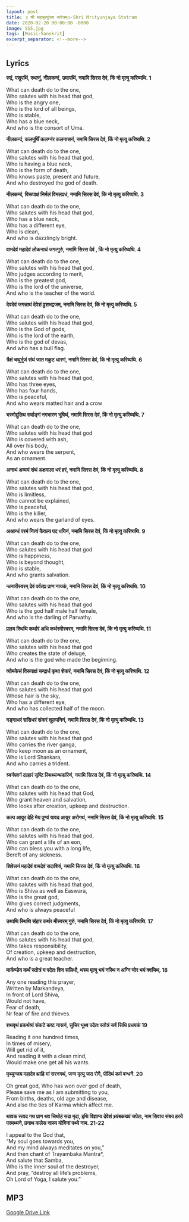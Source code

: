 ```yaml
---
layout: post
title: ॥ श्री महामृत्युंजय स्तॊत्रम्‌॥-Shri Mrityunjaya Stotram
date: 2020-02-20 00:00:00 -0000
image: SS5.jpg
tags: [Music-Sanskrit]
excerpt_separator: <!--more-->
---
```

<!--more-->
## Lyrics

**रुद्रं, पसुपथिं, स्थाणुं, नीलकन्दं, उमापथिं,  नमामि सिरस देवं, किं नो मृत्यु करिष्यथि. 1**  

What can death do to the one,   
Who salutes with his head that god,   
Who is the angry one,  
Who is the lord of all beings,  
Who is stable,  
Who has a blue neck,  
And who is the consort of Uma.  


**नीलकन्दं, कलमूर्थिं कलग्नंर कलनासनं,  नमामि सिरस देवं, किं नो मृत्यु करिष्यथि. 2** 

What can death do to the one,  
Who salutes with his head that god,  
Who is having a blue neck,  
Who is the form of death,  
Who knows paste, present and future,  
And who destroyed the god of death.

**नीलकन्दं, विरूपाक्षं निर्मलं विमलप्रधं,  नमामि सिरस देवं, किं नो मृत्यु करिष्यथि. 3**  

What can death do to the one,  
Who salutes with his head that god,  
Who has a blue neck,  
Who has a different eye,  
Who is clean,  
And who is dazzlingly bright.

**वामदेवं महादेवं लोकनाधं जगत्गुरुं,  नमामि सिरस देवं , किं नो मृत्यु करिष्यथि. 4**  

What can death do to the one,  
Who salutes with his head that god,  
Who judges according to merit,  
Who is the greatest god,  
Who is the lord of the universe,  
And who is the teacher of the world.

**देवदेवं जगन्नाथं देवेशं व्रुशभद्वजम्,  नमामि सिरस देवं, किं नो मृत्यु करिष्यथि. 5**  

What can death do to the one,  
Who salutes with his head that god,  
Who is the God of gods,  
Who is the lord of the earth,  
Who is the god of devas,  
And who has a bull flag.

**त्रैक्षं चथुर्भुजं संथं जात मकुट धारणं,  नमामि सिरस देवं, किं नो मृत्यु करिष्यथि. 6**  

What can death do to the one,  
Who salutes with his head that god,  
Who has three eyes,  
Who has four hands,  
Who is peaceful,  
And who wears matted hair and a crow

**भस्मोद्दुलिथ सर्वाङ्गं नगभारण भूषिथं,  नमामि सिरस देवं, किं नो मृत्यु करिष्यथि. 7**  

What can death do to the one,  
Who salutes with his head that god  
Who is covered with ash,  
All over his body,  
And who wears the serpent,  
As an ornament.

**अनाथं अव्ययं संथं अक्षमाला धरं हरं,  नमामि सिरस देवं, किं नो मृत्यु करिष्यथि. 8**  

What can death do to the one,  
Who salutes with his head that god,  
Who is limitless,  
Who cannot be explained,  
Who is peaceful,  
Who is the killer,  
And who wears the garland of eyes.

**अआन्धं परमं नित्यं कैवल्य पद धयिनं,  नमामि सिरस देवं, किं नो मृत्यु करिष्यथि. 9**  

What can death do to the one,  
Who salutes with his head that god  
Who is happiness,  
Who is beyond thought,  
Who is stable,  
And who grants salvation.

**ऱ्धनारीस्वरम् देवं पर्वत्ह्य प्राण नायकं,  नमामि सिरस देवं, किं नो मृत्यु करिष्यथि. 10** 

What can death do to the one,  
Who salutes with his head that god  
Who is the god half male half female,  
And who is the darling of Parvathy.

**प्रलय स्थिथि कर्थारं अधि कर्थरमीस्वरम्,  नमामि सिरस देवं, किं नो मृत्यु करिष्यथि. 11** 

What can death do to the one,  
Who salutes with his head that god  
Who creates the state of deluge,  
And who is the god who made the beginning.

**व्योमकेसं विरूपाक्षं चन्द्रार्ध कृथा शेकरं,  नमामि सिरस देवं, किं नो मृत्यु करिष्यथि. 12** 

What can death do to the one,  
Who salutes with his head that god  
Whose hair is the sky,  
Who has a different eye,  
And who has collected half of the moon.

**गङ्गाधरं ससिधरं संकरं शूलपनिनं,  नमामि सिरस देवं, किं नो मृत्यु करिष्यथि. 13** 

What can death do to the one,  
Who salutes with his head that god  
Who carries the river ganga,  
Who keep moon as an ornament,  
Who is Lord Shankara,  
And who carries a trident.

**श्र्वर्गपवर्ग दत्हारं सृष्टि स्थिथ्यन्थकरिणं,  नमामि सिरस देवं, किं नो मृत्यु करिष्यथि. 14** 

What can death do to the one,  
Who salutes with his head that God,  
Who grant heaven and salvation,  
Who looks after creation, upkeep and destruction.

**कल्प आयुर देहि मेय पुण्यं यावद आयुर अरोगथं,  नमामि सिरस देवं, किं नो मृत्यु करिष्यथि. 15**  

What can death do to the one,  
Who salutes with his head that god,  
Who can grant a life of an eon,  
Who can bless you with a long life,  
Bereft of any sickness.

**शिवेसनं महादेवं वामदेवं सदाशिवं,  नमामि सिरस देवं, किं नो मृत्यु करिष्यथि. 16** 

What can death do to the one,  
Who salutes with his head that god,  
Who is Shiva as well as Easwara,  
Who is the great god,  
Who gives correct judgments,  
And who is always peaceful

**उथ्पथि स्थिथि संहार कर्थर मीस्वरम् गुरुं,  नमामि सिरस देवं, किं नो मृत्यु करिष्यथि. 17** 

What can death do to the one,  
Who salutes with his head that god,  
Who takes responsibility,  
Of creation, upkeep and destruction,  
And who is a great teacher.

**मार्कण्डेय कर्थं स्तोत्रं य पदेतः शिव सन्निधौ,  थस्य मृत्यु भयं नस्थि न अग्नि चोर भयं क्वचिथ्. 18** 

Any one reading this prayer,  
Written by Markandeya,  
In front of Lord Shiva,  
Would not have,  
Fear of death,  
Nr fear of fire and thieves.

**शथवृथं प्रकर्थव्यं संकटे कष्ट नासनं,  सुचिर भूथ्व पदेतः स्तोत्रं सर्व सिधि प्रधयकं 19** 

Reading it one hundred times,  
In times of misery,  
Will get rid of it,  
And reading it with a clean mind,  
Would make one get all his wants.

**मृथ्युन्जय महादेव थ्राहि मां सरनगथं,  जन्म मृत्यु जरा रोगै, पीदिथं कर्म बन्धनै. 20**  

Oh great god, Who has won over god of death,  
Please save me as I am submitting to you,  
From births, deaths, old age and disease,  
And also the ties of Karma which affect me.


**थावक स्त्वद गथ प्राण थव चिथोहं सदा मृदा,  इथि विज्ञाप्य देवेशं थ्र्यंबकख्यं जपेतः,  नाम सिवाय संबय हरये परमथ्मने,  प्रनाथ कलेस नास्य योगिनां पथ्ये नाम. 21-22**

I appeal to the God that,  
“My soul goes towards you,  
And my mind always meditates on you,”  
And then chant of Trayambaka Mantra*,  
And salute that Samba,  
Who is the inner soul of the destroyer,  
And pray, ”destroy all life’s problems,  
Oh Lord of Yoga, I salute you.”



## MP3

[Google Drive Link][Google Drive Link]

[Google Drive Link]: https://drive.google.com/file/d/1Hi58GZT3icKi-vBSLuK7QEWBpeibyr7Z/view?usp=sharing


